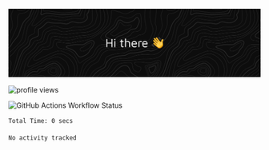 ![Header](./images/banner.png)

![profile views](https://komarev.com/ghpvc/?username=chxuo&style=for-the-badge)

![GitHub Actions Workflow Status](https://img.shields.io/github/actions/workflow/status/chxuo/chxuo/waka-readme.yml?style=for-the-badge&label=build)


<!--START_SECTION:waka-->

```txt
Total Time: 0 secs

No activity tracked
```

<!--END_SECTION:waka-->